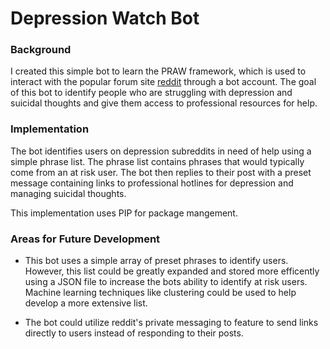 # Depression Watch Bot
### Background
I created this simple bot to learn the PRAW framework, which is used to interact with the popular forum site [reddit](wwww.reddit.com) through a bot account. The goal of this bot to identify people who are struggling with depression and suicidal thoughts and give them access to professional resources for help.

### Implementation
The bot identifies users on depression subreddits in need of help using a simple phrase list. The phrase list contains phrases that would typically come from an at risk user. The bot then replies to their post with a preset message containing links to professional hotlines for depression and managing suicidal thoughts.

This implementation uses PIP for package mangement.

### Areas for Future Development
* This bot uses a simple array of preset phrases to identify users. However, this list could be greatly expanded and stored more efficently using a JSON file to increase the bots ability to identify at risk users. Machine learning techniques like clustering could be used to help develop a more extensive list.

* The bot could utilize reddit's private messaging to feature to send links directly to users instead of responding to their posts.
